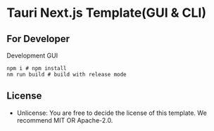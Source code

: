 # Tauri Next.js Template(GUI & CLI)

## For Developer

Development GUI

```shell
npm i # npm install
nm run build # build with release mode
```

## License

- Unlicense: You are free to decide the license of this template. We recommend
  MIT OR Apache-2.0.
